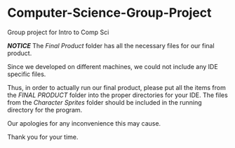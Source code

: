 # Computer-Science-Group-Project
Group project for Intro to Comp Sci


*****NOTICE*****
The *Final Product* folder has all the necessary files for our final product. 

Since we developed on different machines, we could not include any IDE specific files.

Thus, in order to actually run our final product, please put all the items from the *FINAL PRODUCT* folder into the proper directories for your IDE. The files from the *Character Sprites* folder should be included in the running directory for the program.

Our apologies for any inconvenience this may cause. 

Thank you for your time.
